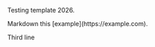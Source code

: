 <p>Testing template 2026.</p>
<p>Markdown this [example](https://example.com).</p>
<p>Third line</p>
